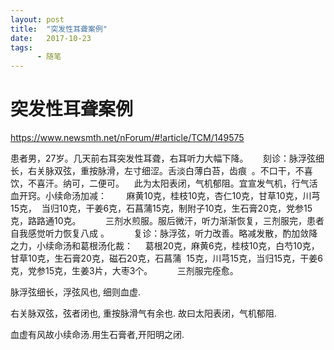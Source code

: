 ```yaml
---
layout: post
title:  "突发性耳聋案例"
date:   2017-10-23
tags:
      - 随笔
---
```


# 突发性耳聋案例


https://www.newsmth.net/nForum/#!article/TCM/149575

患者男，27岁。几天前右耳突发性耳聋，右耳听力大幅下降。
  
  刻诊：脉浮弦细长，右关脉双弦，重按脉滑，左寸细涩。舌淡白薄白苔，齿痕 
。不口干，不喜饮，不喜汗。纳可，二便可。 
  此为太阳表闭，气机郁阻。宜宣发气机，行气活血开窍。小续命汤加减： 
  
   麻黄10克，桂枝10克，杏仁10克，甘草10克，川芎15克， 
当归10克，干姜6克，石菖蒲15克，制附子10克，生石膏20克，党参15克，路路通10克。 
  
     三剂水煎服。服后微汗，听力渐渐恢复，三剂服完，患者自我感觉听力恢复八成 。 
  
     复诊：脉浮弦，听力改善。略减发散，酌加敛降之力，小续命汤和葛根汤化裁： 
  
葛根20克，麻黄6克，桂枝10克，白芍10克，甘草10克，生石膏20克，磁石20克，石菖蒲 
15克，川芎15克，当归15克，干姜6克，党参15克，生姜3片，大枣3个。 
  
     三剂服完痊愈。 



脉浮弦细长，浮弦风也, 细则血虚. 

右关脉双弦，弦者闭也, 重按脉滑气有余也. 故曰太阳表闭，气机郁阻.

血虚有风故小续命汤.用生石膏者,开阳明之闭.

